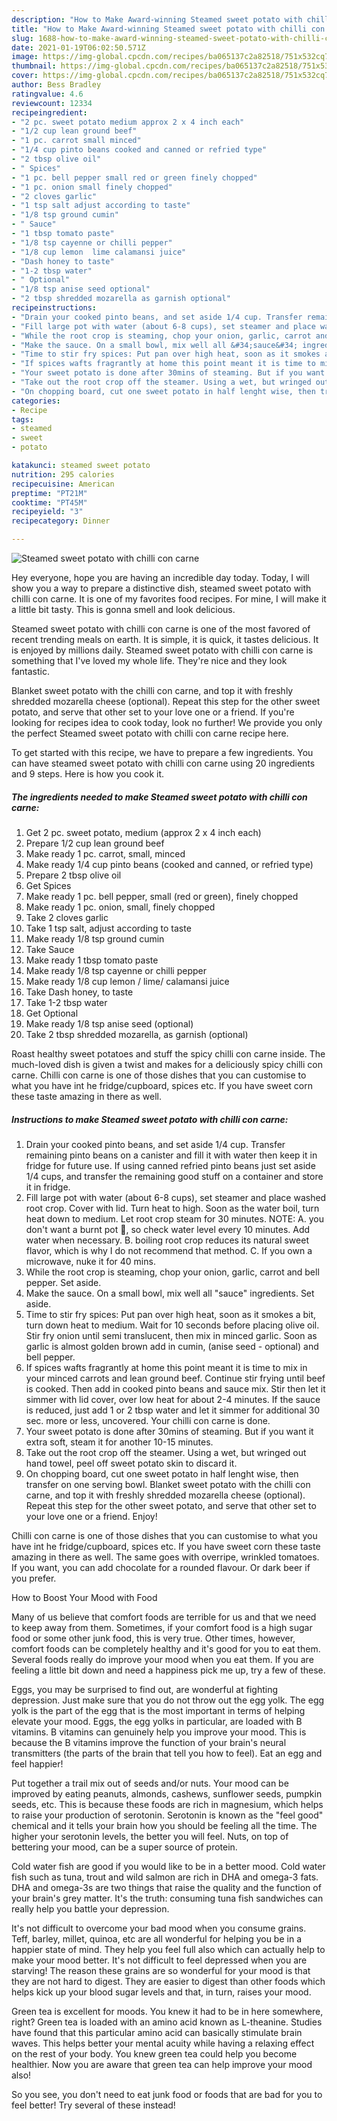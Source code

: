 ```yaml
---
description: "How to Make Award-winning Steamed sweet potato with chilli con carne"
title: "How to Make Award-winning Steamed sweet potato with chilli con carne"
slug: 1688-how-to-make-award-winning-steamed-sweet-potato-with-chilli-con-carne
date: 2021-01-19T06:02:50.571Z
image: https://img-global.cpcdn.com/recipes/ba065137c2a82518/751x532cq70/steamed-sweet-potato-with-chilli-con-carne-recipe-main-photo.jpg
thumbnail: https://img-global.cpcdn.com/recipes/ba065137c2a82518/751x532cq70/steamed-sweet-potato-with-chilli-con-carne-recipe-main-photo.jpg
cover: https://img-global.cpcdn.com/recipes/ba065137c2a82518/751x532cq70/steamed-sweet-potato-with-chilli-con-carne-recipe-main-photo.jpg
author: Bess Bradley
ratingvalue: 4.6
reviewcount: 12334
recipeingredient:
- "2 pc. sweet potato medium approx 2 x 4 inch each"
- "1/2 cup lean ground beef"
- "1 pc. carrot small minced"
- "1/4 cup pinto beans cooked and canned or refried type"
- "2 tbsp olive oil"
- " Spices"
- "1 pc. bell pepper small red or green finely chopped"
- "1 pc. onion small finely chopped"
- "2 cloves garlic"
- "1 tsp salt adjust according to taste"
- "1/8 tsp ground cumin"
- " Sauce"
- "1 tbsp tomato paste"
- "1/8 tsp cayenne or chilli pepper"
- "1/8 cup lemon  lime calamansi juice"
- "Dash honey to taste"
- "1-2 tbsp water"
- " Optional"
- "1/8 tsp anise seed optional"
- "2 tbsp shredded mozarella as garnish optional"
recipeinstructions:
- "Drain your cooked pinto beans, and set aside 1/4 cup. Transfer remaining pinto beans on a canister and fill it with water then keep it in fridge for future use. If using canned refried pinto beans just set aside 1/4 cups, and transfer the remaining good stuff on a container and store it in fridge."
- "Fill large pot with water (about 6-8 cups), set steamer and place washed root crop. Cover with lid. Turn heat to high. Soon as the water boil, turn heat down to medium. Let root crop steam for 30 minutes. NOTE: A. you don&#39;t want a burnt pot 🤭, so check water level every 10 minutes. Add water when necessary. B. boiling root crop reduces its natural sweet flavor, which is why I do not recommend that method. C. If you own a microwave, nuke it for 40 mins."
- "While the root crop is steaming, chop your onion, garlic, carrot and bell pepper. Set aside."
- "Make the sauce. On a small bowl, mix well all &#34;sauce&#34; ingredients. Set aside."
- "Time to stir fry spices: Put pan over high heat, soon as it smokes a bit, turn down heat to medium. Wait for 10 seconds before placing olive oil. Stir fry onion until semi translucent, then mix in minced garlic. Soon as garlic is almost golden brown add in cumin, (anise seed - optional) and bell pepper."
- "If spices wafts fragrantly at home this point meant it is time to mix in your minced carrots and lean ground beef. Continue stir frying until beef is cooked. Then add in cooked pinto beans and sauce mix. Stir then let it simmer with lid cover, over low heat for about 2-4 minutes. If the sauce is reduced, just add 1 or 2 tbsp water and let it simmer for additional 30 sec. more or less, uncovered. Your chilli con carne is done."
- "Your sweet potato is done after 30mins of steaming. But if you want it extra soft, steam it for another 10-15 minutes."
- "Take out the root crop off the steamer. Using a wet, but wringed out hand towel, peel off sweet potato skin to discard it."
- "On chopping board, cut one sweet potato in half lenght wise, then transfer on one serving bowl. Blanket sweet potato with the chilli con carne, and top it with freshly shredded mozarella cheese (optional). Repeat this step for the other sweet potato, and serve that other set to your love one or a friend. Enjoy!"
categories:
- Recipe
tags:
- steamed
- sweet
- potato

katakunci: steamed sweet potato 
nutrition: 295 calories
recipecuisine: American
preptime: "PT21M"
cooktime: "PT45M"
recipeyield: "3"
recipecategory: Dinner

---
```



![Steamed sweet potato with chilli con carne](https://img-global.cpcdn.com/recipes/ba065137c2a82518/751x532cq70/steamed-sweet-potato-with-chilli-con-carne-recipe-main-photo.jpg)

Hey everyone, hope you are having an incredible day today. Today, I will show you a way to prepare a distinctive dish, steamed sweet potato with chilli con carne. It is one of my favorites food recipes. For mine, I will make it a little bit tasty. This is gonna smell and look delicious.

Steamed sweet potato with chilli con carne is one of the most favored of recent trending meals on earth. It is simple, it is quick, it tastes delicious. It is enjoyed by millions daily. Steamed sweet potato with chilli con carne is something that I've loved my whole life. They're nice and they look fantastic.

Blanket sweet potato with the chilli con carne, and top it with freshly shredded mozarella cheese (optional). Repeat this step for the other sweet potato, and serve that other set to your love one or a friend. If you&#39;re looking for recipes idea to cook today, look no further! We provide you only the perfect Steamed sweet potato with chilli con carne recipe here.


To get started with this recipe, we have to prepare a few ingredients. You can have steamed sweet potato with chilli con carne using 20 ingredients and 9 steps. Here is how you cook it.

<!--inarticleads1-->

##### The ingredients needed to make Steamed sweet potato with chilli con carne:

1. Get 2 pc. sweet potato, medium (approx 2 x 4 inch each)
1. Prepare 1/2 cup lean ground beef
1. Make ready 1 pc. carrot, small, minced
1. Make ready 1/4 cup pinto beans (cooked and canned, or refried type)
1. Prepare 2 tbsp olive oil
1. Get  Spices
1. Make ready 1 pc. bell pepper, small (red or green), finely chopped
1. Make ready 1 pc. onion, small, finely chopped
1. Take 2 cloves garlic
1. Take 1 tsp salt, adjust according to taste
1. Make ready 1/8 tsp ground cumin
1. Take  Sauce
1. Make ready 1 tbsp tomato paste
1. Make ready 1/8 tsp cayenne or chilli pepper
1. Make ready 1/8 cup lemon / lime/ calamansi juice
1. Take Dash honey, to taste
1. Take 1-2 tbsp water
1. Get  Optional
1. Make ready 1/8 tsp anise seed (optional)
1. Take 2 tbsp shredded mozarella, as garnish (optional)


Roast healthy sweet potatoes and stuff the spicy chilli con carne inside. The much-loved dish is given a twist and makes for a deliciously spicy chilli con carne. Chilli con carne is one of those dishes that you can customise to what you have int he fridge/cupboard, spices etc. If you have sweet corn these taste amazing in there as well. 

<!--inarticleads2-->

##### Instructions to make Steamed sweet potato with chilli con carne:

1. Drain your cooked pinto beans, and set aside 1/4 cup. Transfer remaining pinto beans on a canister and fill it with water then keep it in fridge for future use. If using canned refried pinto beans just set aside 1/4 cups, and transfer the remaining good stuff on a container and store it in fridge.
1. Fill large pot with water (about 6-8 cups), set steamer and place washed root crop. Cover with lid. Turn heat to high. Soon as the water boil, turn heat down to medium. Let root crop steam for 30 minutes. NOTE: A. you don&#39;t want a burnt pot 🤭, so check water level every 10 minutes. Add water when necessary. B. boiling root crop reduces its natural sweet flavor, which is why I do not recommend that method. C. If you own a microwave, nuke it for 40 mins.
1. While the root crop is steaming, chop your onion, garlic, carrot and bell pepper. Set aside.
1. Make the sauce. On a small bowl, mix well all &#34;sauce&#34; ingredients. Set aside.
1. Time to stir fry spices: Put pan over high heat, soon as it smokes a bit, turn down heat to medium. Wait for 10 seconds before placing olive oil. Stir fry onion until semi translucent, then mix in minced garlic. Soon as garlic is almost golden brown add in cumin, (anise seed - optional) and bell pepper.
1. If spices wafts fragrantly at home this point meant it is time to mix in your minced carrots and lean ground beef. Continue stir frying until beef is cooked. Then add in cooked pinto beans and sauce mix. Stir then let it simmer with lid cover, over low heat for about 2-4 minutes. If the sauce is reduced, just add 1 or 2 tbsp water and let it simmer for additional 30 sec. more or less, uncovered. Your chilli con carne is done.
1. Your sweet potato is done after 30mins of steaming. But if you want it extra soft, steam it for another 10-15 minutes.
1. Take out the root crop off the steamer. Using a wet, but wringed out hand towel, peel off sweet potato skin to discard it.
1. On chopping board, cut one sweet potato in half lenght wise, then transfer on one serving bowl. Blanket sweet potato with the chilli con carne, and top it with freshly shredded mozarella cheese (optional). Repeat this step for the other sweet potato, and serve that other set to your love one or a friend. Enjoy!


Chilli con carne is one of those dishes that you can customise to what you have int he fridge/cupboard, spices etc. If you have sweet corn these taste amazing in there as well. The same goes with overripe, wrinkled tomatoes. If you want, you can add chocolate for a rounded flavour. Or dark beer if you prefer. 

How to Boost Your Mood with Food


Many of us believe that comfort foods are terrible for us and that we need to keep away from them. Sometimes, if your comfort food is a high sugar food or some other junk food, this is very true. Other times, however, comfort foods can be completely healthy and it's good for you to eat them. Several foods really do improve your mood when you eat them. If you are feeling a little bit down and need a happiness pick me up, try a few of these.

Eggs, you may be surprised to find out, are wonderful at fighting depression. Just make sure that you do not throw out the egg yolk. The egg yolk is the part of the egg that is the most important in terms of helping elevate your mood. Eggs, the egg yolks in particular, are loaded with B vitamins. B vitamins can genuinely help you improve your mood. This is because the B vitamins improve the function of your brain's neural transmitters (the parts of the brain that tell you how to feel). Eat an egg and feel happier!

Put together a trail mix out of seeds and/or nuts. Your mood can be improved by eating peanuts, almonds, cashews, sunflower seeds, pumpkin seeds, etc. This is because these foods are rich in magnesium, which helps to raise your production of serotonin. Serotonin is known as the "feel good" chemical and it tells your brain how you should be feeling all the time. The higher your serotonin levels, the better you will feel. Nuts, on top of bettering your mood, can be a super source of protein.

Cold water fish are good if you would like to be in a better mood. Cold water fish such as tuna, trout and wild salmon are rich in DHA and omega-3 fats. DHA and omega-3s are two things that raise the quality and the function of your brain's grey matter. It's the truth: consuming tuna fish sandwiches can really help you battle your depression. 

It's not difficult to overcome your bad mood when you consume grains. Teff, barley, millet, quinoa, etc are all wonderful for helping you be in a happier state of mind. They help you feel full also which can actually help to make your mood better. It's not difficult to feel depressed when you are starving! The reason these grains are so wonderful for your mood is that they are not hard to digest. They are easier to digest than other foods which helps kick up your blood sugar levels and that, in turn, raises your mood.

Green tea is excellent for moods. You knew it had to be in here somewhere, right? Green tea is loaded with an amino acid known as L-theanine. Studies have found that this particular amino acid can basically stimulate brain waves. This helps better your mental acuity while having a relaxing effect on the rest of your body. You knew green tea could help you become healthier. Now you are aware that green tea can help improve your mood also!

So you see, you don't need to eat junk food or foods that are bad for you to feel better! Try several of these instead!

